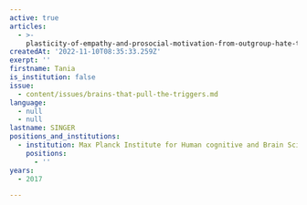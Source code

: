 ```yaml
---
active: true
articles:
  - >-
    plasticity-of-empathy-and-prosocial-motivation-from-outgroup-hate-to-ingroup-favouritism
createdAt: '2022-11-10T08:35:33.259Z'
exerpt: ''
firstname: Tania
is_institution: false
issue:
  - content/issues/brains-that-pull-the-triggers.md
language:
  - null
  - null
lastname: SINGER
positions_and_institutions:
  - institution: Max Planck Institute for Human cognitive and Brain Sciences
    positions:
      - ''
years:
  - 2017

---
```

